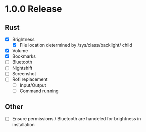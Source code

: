 # 1.0.0 Release

## Rust

- [x] Brightness
  - [x] File location determined by /sys/class/backlight/ child
- [x] Volume
- [x] Bookmarks
- [ ] Bluetooth
- [ ] Nightshift
- [ ] Screenshot
- [ ] Rofi replacement
  - [ ] Input/Output
  - [ ] Command running

## Other

- [ ] Ensure permissions / Bluetooth are handeled for brightness in installation

